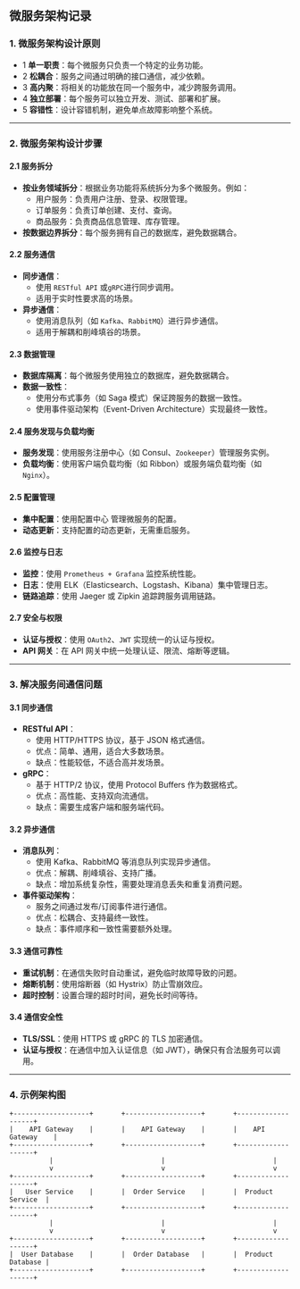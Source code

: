 ##  **微服务架构记录**

### **1. 微服务架构设计原则**

- 1 **单一职责**：每个微服务只负责一个特定的业务功能。
- 2 **松耦合**：服务之间通过明确的接口通信，减少依赖。
- 3 **高内聚**：将相关的功能放在同一个服务中，减少跨服务调用。
- 4 **独立部署**：每个服务可以独立开发、测试、部署和扩展。
- 5 **容错性**：设计容错机制，避免单点故障影响整个系统。

------



### **2. 微服务架构设计步骤**

#### **2.1 服务拆分**

- **按业务领域拆分**：根据业务功能将系统拆分为多个微服务。例如：
  - 用户服务：负责用户注册、登录、权限管理。
  - 订单服务：负责订单创建、支付、查询。
  - 商品服务：负责商品信息管理、库存管理。
- **按数据边界拆分**：每个服务拥有自己的数据库，避免数据耦合。

#### **2.2 服务通信**

- **同步通信**：
  - 使用 `RESTful API` 或` gRPC `进行同步调用。
  - 适用于实时性要求高的场景。
- **异步通信**：
  - 使用消息队列（如 `Kafka`、`RabbitMQ`）进行异步通信。
  - 适用于解耦和削峰填谷的场景。

#### **2.3 数据管理**

- **数据库隔离**：每个微服务使用独立的数据库，避免数据耦合。
- **数据一致性**：
  - 使用分布式事务（如 Saga 模式）保证跨服务的数据一致性。
  - 使用事件驱动架构（Event-Driven Architecture）实现最终一致性。

#### **2.4 服务发现与负载均衡**

- **服务发现**：使用服务注册中心（如 Consul、`Zookeeper`）管理服务实例。
- **负载均衡**：使用客户端负载均衡（如 Ribbon）或服务端负载均衡（如 `Nginx`）。

#### **2.5 配置管理**

- **集中配置**：使用配置中心 管理微服务的配置。
- **动态更新**：支持配置的动态更新，无需重启服务。

#### **2.6 监控与日志**

- **监控**：使用 `Prometheus + Grafana` 监控系统性能。
- **日志**：使用 ELK（Elasticsearch、Logstash、Kibana）集中管理日志。
- **链路追踪**：使用 Jaeger 或 Zipkin 追踪跨服务调用链路。

#### **2.7 安全与权限**

- **认证与授权**：使用 `OAuth2`、`JWT` 实现统一的认证与授权。
- **API 网关**：在 API 网关中统一处理认证、限流、熔断等逻辑。

------



### **3. 解决服务间通信问题**

#### **3.1 同步通信**

- **RESTful API**：
  - 使用 HTTP/HTTPS 协议，基于 JSON 格式通信。
  - 优点：简单、通用，适合大多数场景。
  - 缺点：性能较低，不适合高并发场景。
- **gRPC**：
  - 基于 HTTP/2 协议，使用 Protocol Buffers 作为数据格式。
  - 优点：高性能、支持双向流通信。
  - 缺点：需要生成客户端和服务端代码。

#### **3.2 异步通信**

- **消息队列**：
  - 使用 Kafka、RabbitMQ 等消息队列实现异步通信。
  - 优点：解耦、削峰填谷、支持广播。
  - 缺点：增加系统复杂性，需要处理消息丢失和重复消费问题。
- **事件驱动架构**：
  - 服务之间通过发布/订阅事件进行通信。
  - 优点：松耦合、支持最终一致性。
  - 缺点：事件顺序和一致性需要额外处理。

#### **3.3 通信可靠性**

- **重试机制**：在通信失败时自动重试，避免临时故障导致的问题。
- **熔断机制**：使用熔断器（如 Hystrix）防止雪崩效应。
- **超时控制**：设置合理的超时时间，避免长时间等待。

#### **3.4 通信安全性**

- **TLS/SSL**：使用 HTTPS 或 gRPC 的 TLS 加密通信。
- **认证与授权**：在通信中加入认证信息（如 JWT），确保只有合法服务可以调用。

------

### **4. 示例架构图**

```
+-------------------+       +-------------------+       +-------------------+
|    API Gateway    |       |    API Gateway    |       |    API Gateway    |
+-------------------+       +-------------------+       +-------------------+
          |                           |                           |
          v                           v                           v
+-------------------+       +-------------------+       +-------------------+
|   User Service    |       |  Order Service    |       |  Product Service  |
+-------------------+       +-------------------+       +-------------------+
          |                           |                           |
          v                           v                           v
+-------------------+       +-------------------+       +-------------------+
|  User Database    |       |  Order Database   |       |  Product Database |
+-------------------+       +-------------------+       +-------------------+
```

